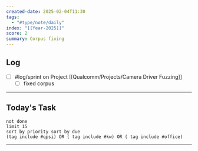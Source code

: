 ```yaml
---
created-date: 2025-02-04T11:30
tags:
  - "#type/note/daily"
index: "[[Year-2025]]"
score: 2
summary: Corpus fixing
---
```


## Log
- [ ] #log/sprint on Project [[Qualcomm/Projects/Camera Driver Fuzzing]]
	- [ ] fixed corpus

---

## Today's Task

```tasks
not done
limit 15
sort by priority sort by due
(tag include #qpsi) OR ( tag include #kw) OR ( tag include #office)
```
---
